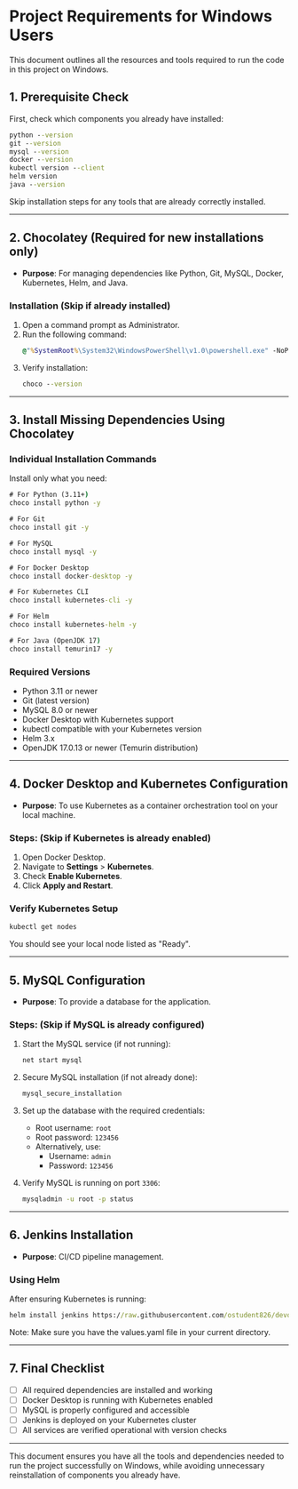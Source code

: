 # Project Requirements for Windows Users
This document outlines all the resources and tools required to run the code in this project on Windows.

## **1. Prerequisite Check**
First, check which components you already have installed:

```cmd
python --version
git --version
mysql --version
docker --version
kubectl version --client
helm version
java --version
```

Skip installation steps for any tools that are already correctly installed.

---
## **2. Chocolatey (Required for new installations only)**
- **Purpose**: For managing dependencies like Python, Git, MySQL, Docker, Kubernetes, Helm, and Java.

### **Installation** (Skip if already installed)
1. Open a command prompt as Administrator.
2. Run the following command:
   ```cmd
   @"%SystemRoot%\System32\WindowsPowerShell\v1.0\powershell.exe" -NoProfile -InputFormat None -ExecutionPolicy Bypass -Command "Set-ExecutionPolicy Bypass -Scope Process -Force; [System.Net.ServicePointManager]::SecurityProtocol = [System.Net.ServicePointManager]::SecurityProtocol -bor 3072; iex ((New-Object System.Net.WebClient).DownloadString('https://community.chocolatey.org/install.ps1'))" && SET "PATH=%PATH%;%ALLUSERSPROFILE%\chocolatey\bin"
   ```
3. Verify installation:
   ```cmd
   choco --version
   ```

---
## **3. Install Missing Dependencies Using Chocolatey**
### **Individual Installation Commands**
Install only what you need:

```cmd
# For Python (3.11+)
choco install python -y

# For Git
choco install git -y

# For MySQL
choco install mysql -y

# For Docker Desktop
choco install docker-desktop -y

# For Kubernetes CLI
choco install kubernetes-cli -y

# For Helm
choco install kubernetes-helm -y

# For Java (OpenJDK 17)
choco install temurin17 -y
```

### **Required Versions**
- Python 3.11 or newer
- Git (latest version)
- MySQL 8.0 or newer
- Docker Desktop with Kubernetes support
- kubectl compatible with your Kubernetes version
- Helm 3.x
- OpenJDK 17.0.13 or newer (Temurin distribution)

---
## **4. Docker Desktop and Kubernetes Configuration**
- **Purpose**: To use Kubernetes as a container orchestration tool on your local machine.

### **Steps:** (Skip if Kubernetes is already enabled)
1. Open Docker Desktop.
2. Navigate to **Settings** > **Kubernetes**.
3. Check **Enable Kubernetes**.
4. Click **Apply and Restart**.

### **Verify Kubernetes Setup**
```cmd
kubectl get nodes
```
You should see your local node listed as "Ready".

---
## **5. MySQL Configuration**
- **Purpose**: To provide a database for the application.

### **Steps:** (Skip if MySQL is already configured)
1. Start the MySQL service (if not running):
   ```cmd
   net start mysql
   ```

2. Secure MySQL installation (if not already done):
   ```cmd
   mysql_secure_installation
   ```

3. Set up the database with the required credentials:
   - Root username: `root`
   - Root password: `123456`
   - Alternatively, use:
     - Username: `admin`
     - Password: `123456`

4. Verify MySQL is running on port `3306`:
   ```cmd
   mysqladmin -u root -p status
   ```

---
## **6. Jenkins Installation**
- **Purpose**: CI/CD pipeline management.

### **Using Helm**
After ensuring Kubernetes is running:

```cmd
helm install jenkins https://raw.githubusercontent.com/ostudent826/devops_experts_project/main/jenkins-5.8.3.tgz -f values.yaml
```

Note: Make sure you have the values.yaml file in your current directory.

---
## **7. Final Checklist**
- [ ] All required dependencies are installed and working
- [ ] Docker Desktop is running with Kubernetes enabled
- [ ] MySQL is properly configured and accessible
- [ ] Jenkins is deployed on your Kubernetes cluster
- [ ] All services are verified operational with version checks

---
This document ensures you have all the tools and dependencies needed to run the project successfully on Windows, while avoiding unnecessary reinstallation of components you already have.

